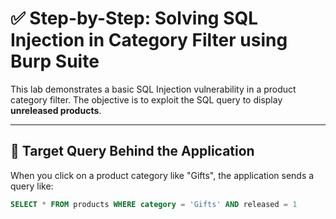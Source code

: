 # ✅ Step-by-Step: Solving SQL Injection in Category Filter using Burp Suite

This lab demonstrates a basic SQL Injection vulnerability in a product category filter. The objective is to exploit the SQL query to display **unreleased products**.

---

## 🧠 Target Query Behind the Application

When you click on a product category like "Gifts", the application sends a query like:

```sql
SELECT * FROM products WHERE category = 'Gifts' AND released = 1
